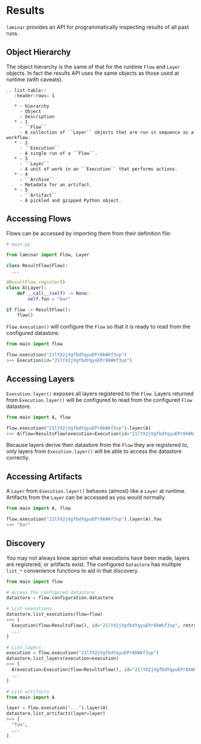 # Results

`laminar` provides an API for programmatically inspecting results of all past runs.

## Object Hierarchy

The object hierarchy is the same of that for the runtime `Flow` and `Layer` objects. In fact the results API uses the same objects as those used at runtime (with caveats).

```{eval-rst}
.. list-table::
   :header-rows: 1

   * - Hierarchy
     - Object
     - Description
   * - 1
     - ``Flow``
     - A collection of ``Layer`` objects that are run in sequence as a workflow.
   * - 2
     - ``Execution``
     - A single run of a ``Flow``.
   * - 3
     - ``Layer``
     - A unit of work in an ``Execution`` that performs actions.
   * - 4
     - ``Archive``
     - Metadata for an artifact.
   * - 5
     - ``Artifact``
     - A pickled and gzipped Python object.
```

## Accessing Flows

Flows can be accessed by importing them from their definition file:

```python
# main.py

from laminar import Flow, Layer

class ResultFlow(Flow):
  ...

@ResultFlow.register()
class A(Layer):
    def __call__(self) -> None:
        self.foo = "bar"

if flow := ResultFlow():
    flow()
```

`Flow.execution()` will configure the `Flow` so that it is ready to read from the configured datastore.

```python
from main import flow

flow.execution("21lYX2jVgfbdYqyuEPr8kWkf3vp")
>>> Execution(id="21lYX2jVgfbdYqyuEPr8kWkf3vp")
```

## Accessing Layers

`Execution.layer()` exposes all layers registered to the `Flow`. Layers returned from `Execution.layer()` will be configured to read from the configured `Flow` datastore.

```python
from main import A, flow

flow.execution("21lYX2jVgfbdYqyuEPr8kWkf3vp").layer(A)
>>> A(flow=ResultsFlow(execution=Execution(id="21lYX2jVgfbdYqyuEPr8kWkf3vp")), ...)
```

Because layers derive their datastore from the `Flow` they are registered to, only layers from `Execution.layer()` will be able to access the datastore correctly.

## Accessing Artifacts

A `Layer` from `Execution.layer()` behaves (almost) like a `Layer` at runtime. Artifacts from the `Layer` can be accessed as you would normally.

```python
from main import A, flow

flow.execution("21lYX2jVgfbdYqyuEPr8kWkf3vp").layer(A).foo
>>> "bar"
```

## Discovery

You may not always know apriori what executions have been made, layers are registered, or artifacts exist. The configured `Datastore` has multiple `list_*` convenience functions to aid in that discovery.

```python
from main import flow

# Access the configured datastore
datastore = flow.configuration.datastore

# List executions
datastore.list_executions(flow=flow)
>>> [
  Execution(flow=ResultsFlow(), id="21lYX2jVgfbdYqyuEPr8kWkf3vp", retry=False),
  ...
]

# List layers
execution = flow.execution("21lYX2jVgfbdYqyuEPr8kWkf3vp")
datastore.list_layers(execution=execution)
>>> [
  A(execution=Execution(flow=ResultsFlow(), id="21lYX2jVgfbdYqyuEPr8kWkf3vp", retry=False), index=None, splits=None),
  ...
]

# List artifacts
from main import A

layer = flow.execution("...").layer(A)
datastore.list_artifacts(layer=layer)
>>> [
  "foo",
  ...
]
```
